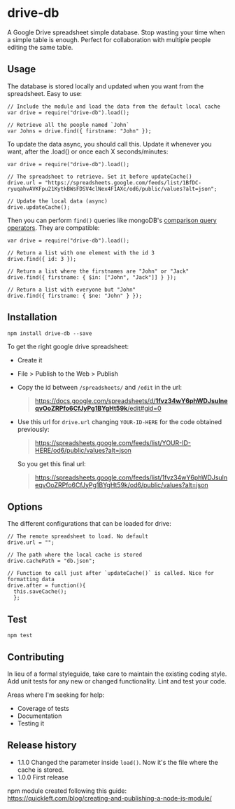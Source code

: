 # drive-db

A Google Drive spreadsheet simple database. Stop wasting your time when a simple table is enough. Perfect for collaboration with multiple people editing the same table.



## Usage

The database is stored locally and updated when you want from the spreadsheet. Easy to use:

    // Include the module and load the data from the default local cache
    var drive = require("drive-db").load();

    // Retrieve all the people named `John`
    var Johns = drive.find({ firstname: "John" });


To update the data async, you should call this. Update it whenever you want, after the .load() or once each X seconds/minutes:

    var drive = require("drive-db").load();

    // The spreadsheet to retrieve. Set it before updateCache()
    drive.url = "https://spreadsheets.google.com/feeds/list/1BfDC-ryuqahvAVKFpu21KytkBWsFDSV4clNex4F1AXc/od6/public/values?alt=json";
    
    // Update the local data (async)
    drive.updateCache();

Then you can perform `find()` queries like mongoDB's [comparison query operators](http://docs.mongodb.org/manual/reference/operator/query-comparison/). They are compatible:

    var drive = require("drive-db").load();

    // Return a list with one element with the id 3
    drive.find({ id: 3 });  

    // Return a list where the firstnames are "John" or "Jack"
    drive.find({ firstname: { $in: ["John", "Jack"]] } });

    // Return a list with everyone but "John"
    drive.find({ firstname: { $ne: "John" } });



## Installation

    npm install drive-db --save

To get the right google drive spreadsheet:

- Create it
- File > Publish to the Web > Publish
- Copy the id between `/spreadsheets/` and `/edit` in the url:
    
    > [https://docs.google.com/spreadsheets/d/<strong>1fvz34wY6phWDJsuIneqvOoZRPfo6CfJyPg1BYgHt59k</strong>/edit#gid=0](https://docs.google.com/spreadsheets/d/1fvz34wY6phWDJsuIneqvOoZRPfo6CfJyPg1BYgHt59k/edit#gid=0)

- Use this url for `drive.url` changing `YOUR-ID-HERE` for the code obtained previously:
    
    > https://spreadsheets.google.com/feeds/list/YOUR-ID-HERE/od6/public/values?alt=json

    So you get this final url:

    > https://spreadsheets.google.com/feeds/list/1fvz34wY6phWDJsuIneqvOoZRPfo6CfJyPg1BYgHt59k/od6/public/values?alt=json



## Options

The different configurations that can be loaded for drive:

    // The remote spreadsheet to load. No default
    drive.url = "";

    // The path where the local cache is stored
    drive.cachePath = "db.json";

    // Function to call just after `updateCache()` is called. Nice for formatting data
    drive.after = function(){
      this.saveCache();
      };


## Test

    npm test

## Contributing

In lieu of a formal styleguide, take care to maintain the existing coding style.
Add unit tests for any new or changed functionality. Lint and test your code.

Areas where I'm seeking for help:

- Coverage of tests
- Documentation
- Testing it


## Release history

- 1.1.0 Changed the parameter inside `load()`. Now it's the file where the cache is stored.
- 1.0.0 First release


npm module created following this guide: https://quickleft.com/blog/creating-and-publishing-a-node-js-module/
